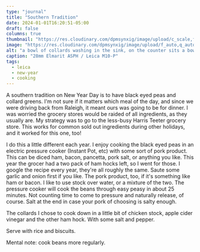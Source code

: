 ```yaml
---
type: "journal"
title: "Southern Tradition"
date: 2024-01-01T16:20:51-05:00
draft: false
columns: true
thumbnail: "https://res.cloudinary.com/dpmsynxig/image/upload/c_scale,f_auto,q_auto:good,w_740/v1704230325/2024%20Posts/2024-01-01_new-year-day/2024-01-01_leica-m10p-34.jpg"
image: "https://res.cloudinary.com/dpmsynxig/image/upload/f_auto,q_auto:good/v1704230325/2024%20Posts/2024-01-01_new-year-day/2024-01-01_leica-m10p-34.jpg"
alt: "a bowl of collards washing in the sink, on the counter sits a bowl of black eye peas on a cutting board draining next to some minced garlic"
caption: "28mm Elmarit ASPH / Leica M10-P"
tags:
  - leica
  - new-year
  - cooking
---
```


A southern tradition on New Year Day is to have black eyed peas and collard greens. I'm not sure if it matters which meal of the day, and since we were driving back from Raleigh, it meant ours was going to be for dinner. I was worried the grocery stores would be raided of all ingredients, as they usually are. My strategy was to go to the less-busy Harris Teeter grocery store. This works for common sold out ingredients during other holidays, and it worked for this one, too!

I do this a little different each year. I enjoy cooking the black eyed peas in an electric pressure cooker (Instant Pot, etc) with some sort of pork product. This can be diced ham, bacon, pancetta, pork salt, or anything you like. This year the grocer had a two pack of ham hocks left, so I went for those. I google the recipe every year, they're all roughly the same. Saute some garlic and onion first if you like. The pork product, too, if it's something like ham or bacon. I like to use stock over water, or a mixture of the two. The pressure cooker will cook the beans through easy peasy in about 25 minutes. Not counting time to come to pressure and naturally release, of course. Salt at the end in case your pork of choosing is salty enough.

The collards I chose to cook down in a little bit of chicken stock, apple cider vinegar and the other ham hock. With some salt and pepper.

Serve with rice and biscuits.

Mental note: cook beans more regularly.
